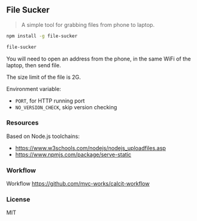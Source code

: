 
File Sucker
----

> A simple tool for grabbing files from phone to laptop.

```bash
npm install -g file-sucker

file-sucker
```

You will need to open an address from the phone, in the same WiFi of the laptop, then send file.

The size limit of the file is 2G.

Environment variable:

* `PORT`, for HTTP running port
* `NO_VERSION_CHECK`, skip version checking

### Resources

Based on Node.js toolchains:

* https://www.w3schools.com/nodejs/nodejs_uploadfiles.asp
* https://www.npmjs.com/package/serve-static

### Workflow

Workflow https://github.com/mvc-works/calcit-workflow

### License

MIT

